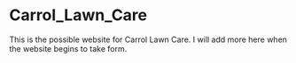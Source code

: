 # Carrol_Lawn_Care
This is the possible website for Carrol Lawn Care. I will add more here when the website begins to take form.
